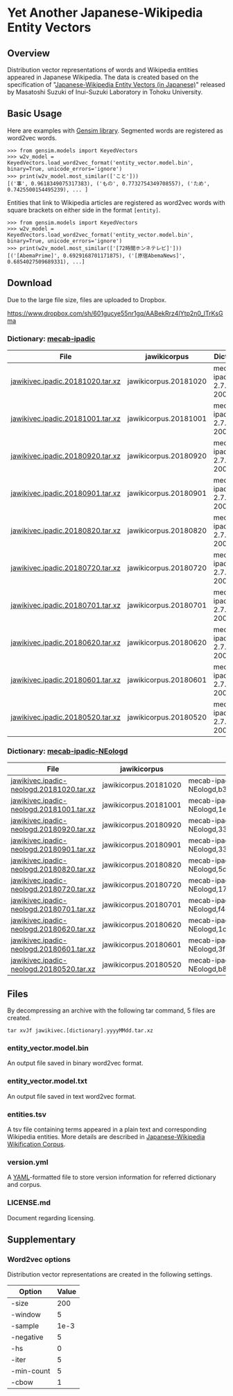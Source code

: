 # Yet Another Japanese-Wikipedia Entity Vectors

## Overview

Distribution vector representations of words and Wikipedia entities appeared in Japanese Wikipedia. The data is created based on the specification of "[Japanese-Wikipedia Entity Vectors (in Japanese)](http://www.cl.ecei.tohoku.ac.jp/~m-suzuki/jawiki_vector/)" released by Masatoshi Suzuki of Inui-Suzuki Laboratory in Tohoku University.

## Basic Usage

Here are examples with [Gensim library](https://radimrehurek.com/gensim/).
Segmented words are registered as word2vec words.

```
>>> from gensim.models import KeyedVectors
>>> w2v_model = KeyedVectors.load_word2vec_format('entity_vector.model.bin', binary=True, unicode_errors='ignore')
>>> print(w2v_model.most_similar(['こと']))
[('事', 0.9618349075317383), ('もの', 0.7732754349708557), ('ため', 0.7425500154495239), ... ]
```

Entities that link to Wikipedia articles are registered as word2vec words with square brackets on either side in the format `[entity]`.

```
>>> from gensim.models import KeyedVectors
>>> w2v_model = KeyedVectors.load_word2vec_format('entity_vector.model.bin', binary=True, unicode_errors='ignore')
>>> print(w2v_model.most_similar(['[72時間ホンネテレビ]']))
[('[AbemaPrime]', 0.6929168701171875), ('[原宿AbemaNews]', 0.6854027509689331), ...]
```

## Download
Due to the large file size, files are uploaded to Dropbox.

https://www.dropbox.com/sh/601gucye55nr1gq/AABekRrz4IYtp2n0_lTrKsGma

### Dictionary: [mecab-ipadic](https://github.com/taku910/mecab/tree/master/mecab-ipadic)
| File | jawikicorpus | Dictionary | md5 |
| --- | --- | --- | --- |
| [jawikivec.ipadic.20181020.tar.xz](https://www.dropbox.com/s/57ksqqjpfp9tt01/jawikivec.ipadic.20181020.tar.xz) | jawikicorpus.20181020 | mecab-ipadic-2.7.0-20070801 | 2524636714d1418cba5ff0cbf1947c50 |
| [jawikivec.ipadic.20181001.tar.xz](https://www.dropbox.com/s/6j68x5ou2g76f0x/jawikivec.ipadic.20181001.tar.xz) | jawikicorpus.20181001 | mecab-ipadic-2.7.0-20070801 | 693a9d75b936c9a2cb25147575f51eea |
| [jawikivec.ipadic.20180920.tar.xz](https://www.dropbox.com/s/y5dh9ytdqana1rc/jawikivec.ipadic.20180920.tar.xz) | jawikicorpus.20180920 | mecab-ipadic-2.7.0-20070801 | ae63c1cb0c64382773ddfc823c0fce10 |
| [jawikivec.ipadic.20180901.tar.xz](https://www.dropbox.com/s/umk05okgafzuj38/jawikivec.ipadic.20180901.tar.xz) | jawikicorpus.20180901 | mecab-ipadic-2.7.0-20070801 | 0a55a6a33e8e79151f7347378f70e5b5 |
| [jawikivec.ipadic.20180820.tar.xz](https://www.dropbox.com/s/axmm2yq3hftjf1h/jawikivec.ipadic.20180820.tar.xz) | jawikicorpus.20180820 | mecab-ipadic-2.7.0-20070801 | cc524c551cccf8fae29b086add0252b5 |
| [jawikivec.ipadic.20180720.tar.xz](https://www.dropbox.com/s/5kzopgrw88ez1a2/jawikivec.ipadic.20180720.tar.xz) | jawikicorpus.20180720 | mecab-ipadic-2.7.0-20070801 | b3841ad1b46a024b403ed384609d4aad |
| [jawikivec.ipadic.20180701.tar.xz](https://www.dropbox.com/s/4qpvs1dxass1fwo/jawikivec.ipadic.20180701.tar.xz) | jawikicorpus.20180701 | mecab-ipadic-2.7.0-20070801 | 65ee15ad182adf96cfc722b55c17b9ea |
| [jawikivec.ipadic.20180620.tar.xz](https://www.dropbox.com/s/gufurtfv0dhzl85/jawikivec.ipadic.20180620.tar.xz) | jawikicorpus.20180620 | mecab-ipadic-2.7.0-20070801 | ac7afc5daaf15080b0beb3985281636b |
| [jawikivec.ipadic.20180601.tar.xz](https://www.dropbox.com/s/s8p3eob5ysyxwqk/jawikivec.ipadic.20180601.tar.xz) | jawikicorpus.20180601 | mecab-ipadic-2.7.0-20070801 | a72e03aec91be9c287678ea7f3e17527 |
| [jawikivec.ipadic.20180520.tar.xz](https://www.dropbox.com/s/98ftqtydopryaua/jawikivec.ipadic.20180520.tar.xz) | jawikicorpus.20180520 | mecab-ipadic-2.7.0-20070801 | 898b2562d6b851b84e4b467b92e5782a |

### Dictionary: [mecab-ipadic-NEologd](https://github.com/neologd/mecab-ipadic-neologd)

| File | jawikicorpus | Dictionary | md5 |
| --- | --- | --- | --- |
| [jawikivec.ipadic-neologd.20181020.tar.xz](https://www.dropbox.com/s/fvcd2vrt21cpuh2/jawikivec.ipadic-neologd.20181020.tar.xz) | jawikicorpus.20181020 | mecab-ipadic-NEologd,b3f3ac6fbdb5130894243c40726a9c4878075649 | 4b4713493a7ffd8e1104bc393e0b3344 |
| [jawikivec.ipadic-neologd.20181001.tar.xz](https://www.dropbox.com/s/4rp6w1fawwtid9h/jawikivec.ipadic-neologd.20181001.tar.xz) | jawikicorpus.20181001 | mecab-ipadic-NEologd,1e9da37787c202f157e59d4c9b19cd4636d8a60d | 03c0536e5e68310f8ce40559728a7c06 |
| [jawikivec.ipadic-neologd.20180920.tar.xz](https://www.dropbox.com/s/lxc9jd3t88e6xhb/jawikivec.ipadic-neologd.20180920.tar.xz) | jawikicorpus.20180920 | mecab-ipadic-NEologd,3326dc5bb7467b51e7875f0f332cef6d89049617 | 2d8e0a4e38dc31f073eb97a32d14e684 |
| [jawikivec.ipadic-neologd.20180901.tar.xz](https://www.dropbox.com/s/qgjub2yo570n8fr/jawikivec.ipadic-neologd.20180901.tar.xz) | jawikicorpus.20180901 | mecab-ipadic-NEologd,3326dc5bb7467b51e7875f0f332cef6d89049617 | 084942f0153444c5e56ff76db81706dd |
| [jawikivec.ipadic-neologd.20180820.tar.xz](https://www.dropbox.com/s/e9w6yatsqi77vnk/jawikivec.ipadic-neologd.20180820.tar.xz) | jawikicorpus.20180820 | mecab-ipadic-NEologd,5dc3499bc3fcd28eed960ed03cd51765c5330fe2 | 8d361239c9ec57df78b1f2d527029f44 |
| [jawikivec.ipadic-neologd.20180720.tar.xz](https://www.dropbox.com/s/kk1p76vtft19361/jawikivec.ipadic-neologd.20180720.tar.xz) | jawikicorpus.20180720 | mecab-ipadic-NEologd,172cfaa0aad1375d53879d273426cefe4a322e98 | 1587854da8d6efb742117d9e2933ab02 |
| [jawikivec.ipadic-neologd.20180701.tar.xz](https://www.dropbox.com/s/u1yfj0ebou02pt4/jawikivec.ipadic-neologd.20180701.tar.xz) | jawikicorpus.20180701 | mecab-ipadic-NEologd,f4d27e2d50c5980a375d326fd8f0e95c881ed1ca | a6c996ab30adbf924270fcb3f292268e |
| [jawikivec.ipadic-neologd.20180620.tar.xz](https://www.dropbox.com/s/4ch6rjkp8w1ej5n/jawikivec.ipadic-neologd.20180620.tar.xz) | jawikicorpus.20180620 | mecab-ipadic-NEologd,1c6e9eb600bba348fa772e218b8ce57d4ce70d85 | 1431b93833a8431689fa2b8eef5d45c4 |
| [jawikivec.ipadic-neologd.20180601.tar.xz](https://www.dropbox.com/s/7lcbp3wd8c9slo3/jawikivec.ipadic-neologd.20180601.tar.xz) | jawikicorpus.20180601 | mecab-ipadic-NEologd,3f6f113bc2b7b9eecbce45103a628ba715af3b33 | 2c88c8685ad9a821ffdc0ea833475e9a |
| [jawikivec.ipadic-neologd.20180520.tar.xz](https://www.dropbox.com/s/wvq0s1fyaxuo8gy/jawikivec.ipadic-neologd.20180520.tar.xz) | jawikicorpus.20180520 | mecab-ipadic-NEologd,b8b282537589becf7256e74c80c543aa2eba5674 | 9d67c83dfe2ceb79bb3ac446a42ede40 |

## Files

By decompressing an archive with the following tar command, 5 files are created.

```
tar xvJf jawikivec.[dictionary].yyyyMMdd.tar.xz
```

### entity_vector.model.bin

An output file saved in binary word2vec format.

### entity_vector.model.txt

An output file saved in text word2vec format.

### entities.tsv
A tsv file containing terms appeared in a plain text and corresponding Wikipedia entities. More details are described in [Japanese-Wikipedia Wikification Corpus](https://github.com/wikiwikification/jawikicorpus).

### version.yml

A [YAML](https://en.wikipedia.org/wiki/YAML)-formatted file to store version information for referred dictionary and corpus.

### LICENSE.md

Document regarding licensing.

## Supplementary

### Word2vec options

Distribution vector representations are created in the following settings.

| Option | Value |
| --- | --- |
| -size | 200 |
| -window | 5 |
| -sample | 1e-3 |
| -negative | 5 |
| -hs | 0 |
| -iter | 5 |
| -min-count | 5 |
| -cbow | 1 |
